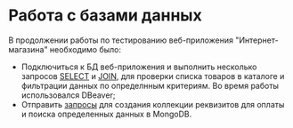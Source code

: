 # Работа с базами данных
В продолжении работы по тестированию веб-приложения "Интернет-магазина" необходимо было:

- Подключиться к БД веб-приложения и выполнить несколько запросов [SELECT](https://docs.google.com/spreadsheets/d/1_KHIhDm6ybX4uE4O52d7Cbum5uHeO7l4n7s24obXRhQ/edit?usp=sharing) и [JOIN](https://docs.google.com/spreadsheets/d/1xlaAS4H8t_9MGsKV4IoTfgZaPbXOdNGCvkuOTy_hzm8/edit?usp=sharing), для проверки списка товаров в каталоге и фильтрации данных по определнным критериям. Во время работы использовался DBeaver;
- Отправить [запросы](https://docs.google.com/spreadsheets/d/1B553SaS8R-0qlHupP2f7jh29HS0G-kbeFTOcTGtsoto/edit?usp=sharing) для создания коллекции реквизитов для оплаты и поиска определенных данных в MongoDB.
